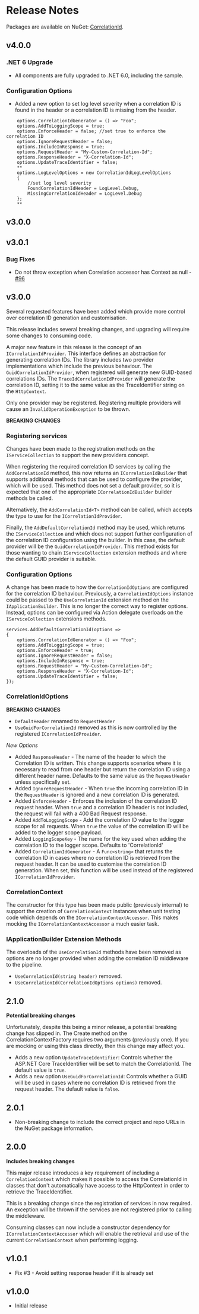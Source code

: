 # Release Notes

Packages are available on NuGet: [CorrelationId](https://www.nuget.org/packages/CorrelationId/).

## v4.0.0

### .NET 6 Upgrade

* All components are fully upgraded to .NET 6.0, including the sample.

### Configuration Options

* Added a new option to set log level severity when a correlation ID is found in the header or a correlation ID is missing from the header. 

```
    options.CorrelationIdGenerator = () => "Foo";
    options.AddToLoggingScope = true;
    options.EnforceHeader = false; //set true to enforce the correlation ID
    options.IgnoreRequestHeader = false;
    options.IncludeInResponse = true;
    options.RequestHeader = "My-Custom-Correlation-Id";
    options.ResponseHeader = "X-Correlation-Id";
    options.UpdateTraceIdentifier = false;
    **
    options.LogLevelOptions = new CorrelationIdLogLevelOptions
    {
        //set log level severity
        FoundCorrelationIdHeader = LogLevel.Debug,  
        MissingCorrelationIdHeader = LogLevel.Debug
    };
    **
```

## v3.0.0

## v3.0.1

### Bug Fixes

* Do not throw exception when Correlation accessor has Context as null - [#96](https://github.com/stevejgordon/CorrelationId/pull/96)

## v3.0.0

Several requested features have been added which provide more control over correlation ID generation and customisation.

This release includes several breaking changes, and upgrading will require some changes to consuming code.

A major new feature in this release is the concept of an `ICorrelationIdProvider`. This interface defines an abstraction for generating correlation IDs. The library includes two provider implementations which include the previous behaviour. The `GuidCorrelationIdProvider`, when registered will generate new GUID-based correlations IDs. The `TraceIdCorrelationIdProvider` will generate the correlation ID, setting it to the same value as the TraceIdentifier string on the `HttpContext`.

Only one provider may be registered. Registering multiple providers will cause an `InvalidOperationException` to be thrown.

**BREAKING CHANGES**

### Registering services

Changes have been made to the registration methods on the `IServiceCollection` to support the new providers concept.

When registering the required correlation ID services by calling the `AddCorrelationId` method, this now returns an `ICorrelationIdBuilder` that supports additional methods that can be used to configure the provider, which will be used. This method does not set a default provider, so it is expected that one of the appropriate `ICorrelationIdBuilder` builder methods be called.

Alternatively, the `AddCorrelationId<T>` method can be called, which accepts the type to use for the `ICorrelationIdProvider`.

Finally, the `AddDefaultCorrelationId` method may be used, which returns the `IServiceCollection` and which does not support further configuration of the correlation ID configuration using the builder. In this case, the default provider will be the `GuidCorrelationIdProvider`. This method exists for those wanting to chain `IServiceCollection` extension methods and where the default GUID provider is suitable.

### Configuration Options

A change has been made to how the `CorrelationIdOptions` are configured for the correlation ID behaviour. Previously, a `CorrelationIdOptions` instance could be passed to the `UseCorrelationId` extension method on the `IApplicationBuilder`. This is no longer the correct way to register options. Instead, options can be configured via Action delegate overloads on the `IServiceCollection` extensions methods.

```
services.AddDefaultCorrelationId(options =>
{ 
    options.CorrelationIdGenerator = () => "Foo";
    options.AddToLoggingScope = true;
    options.EnforceHeader = true;
    options.IgnoreRequestHeader = false;
    options.IncludeInResponse = true;
    options.RequestHeader = "My-Custom-Correlation-Id";
    options.ResponseHeader = "X-Correlation-Id";
    options.UpdateTraceIdentifier = false;
});
```

### CorrelationIdOptions

**BREAKING CHANGES**

* `DefaultHeader` renamed to `RequestHeader`
* `UseGuidForCorrelationId` removed as this is now controlled by the registered `ICorrelationIdProvider`.

*New Options*

* Added `ResponseHeader` - The name of the header to which the Correlation ID is written. This change supports scenarios where it is necessary to read from one header but return the correlation ID using a different header name. Defaults to the same value as the `RequestHeader` unless specifically set.
* Added `IgnoreRequestHeader` - When `true` the incoming correlation ID in the `RequestHeader` is ignored and a new correlation ID is generated.
* Added `EnforceHeader` - Enforces the inclusion of the correlation ID request header. When `true` and a correlation ID header is not included, the request will fail with a 400 Bad Request response.
* Added `AddToLoggingScope` - Add the correlation ID value to the logger scope for all requests. When `true` the value of the correlation ID will be added to the logger scope payload.
* Added `LoggingScopeKey` - The name for the key used when adding the correlation ID to the logger scope. Defaults to 'CorrelationId'
* Added `CorrelationIdGenerator` - A `Func<string>` that returns the correlation ID in cases where no correlation ID is retrieved from the request header. It can be used to customise the correlation ID generation. When set, this function will be used instead of the registered `ICorrelationIdProvider`.

### CorrelationContext

The constructor for this type has been made public (previously internal) to support the creation of `CorrelationContext` instances when unit testing code which depends on the `ICorrelationContextAccessor`. This makes mocking the `ICorrelationContextAccessor` a much easier task.

### IApplicationBuilder Extension Methods

The overloads of the `UseCorrelationId` methods have been removed as options are no longer provided when adding the correlation ID middleware to the pipeline. 

* `UseCorrelationId(string header)` removed.
* `UseCorrelationId(CorrelationIdOptions options)` removed.

## 2.1.0

**Potential breaking changes**

Unfortunately, despite this being a minor release, a potential breaking change has slipped in. The Create method on the CorrelationContextFactory requires two arguments (previously one). If you are mocking or using this class directly, then this change may affect you.

* Adds a new option `UpdateTraceIdentifier`: Controls whether the ASP.NET Core TraceIdentifier will be set to match the CorrelationId. The default value is `true`.
* Adds a new option `UseGuidForCorrelationId`: Controls whether a GUID will be used in cases where no correlation ID is retrieved from the request header. The default value is `false`.

## 2.0.1

* Non-breaking change to include the correct project and repo URLs in the NuGet package information.

## 2.0.0

**Includes breaking changes**

This major release introduces a key requirement of including a `CorrelationContext` which makes it possible to access the CorrelationId in classes that don't automatically have access to the HttpContext in order to retrieve the TraceIdentifier.

This is a breaking change since the registration of services in now required. An exception will be thrown if the services are not registered prior to calling the middleware.

Consuming classes can now include a constructor dependency for `ICorrelationContextAccessor` which will enable the retrieval and use of the current `CorrelationContext` when performing logging.

## v1.0.1

* Fix #3 - Avoid setting response header if it is already set

## v1.0.0

* Initial release
